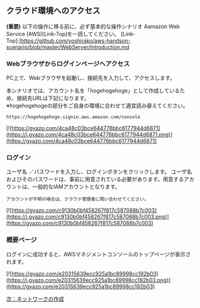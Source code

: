 ## クラウド環境へのアクセス


**(重要)** 以下の操作に移る前に、必ず基本的な操作シナリオ Aamazon Web Service (AWS)[Link-Top]を一読してください。
[Link-Top]:]https://github.com/yoshirako/aws-handson-scenario/blob/master/WebServer/Introduction.md

### Webブラウザからログインページへアクセス
PC上で、Webブラウザを起動し、接続先を入力して、アクセスします。

本シナリオでは、アカウント名を「hogehogehoge」として作成しているため、接続先URLは下記になります。  
※hogehogehogeの部分をご自身の環境に合わせて適宜読み替えてください。
```
https://hogehogehoge.signin.aws.amazon.com/console
```
[![https://gyazo.com/4ca48c03bce644776bbc6177944d6871](https://i.gyazo.com/4ca48c03bce644776bbc6177944d6871.png)](https://gyazo.com/4ca48c03bce644776bbc6177944d6871)

### ログイン
ユーザ名 ／パスワードを入力し、ログインボタンをクリックします。
ユーザ名およびそのパスワードは、事前に用意されている必要があります。用意するアカウントは、一般的なIAMアカウントとなります。

```
アカウントが不明の場合は、クラウド管理者に問い合わせてください。
```

[![https://gyazo.com/c9130b0bf458267f817c587088b7c003](https://i.gyazo.com/c9130b0bf458267f817c587088b7c003.png)](https://gyazo.com/c9130b0bf458267f817c587088b7c003)

### 概要ページ
ログインに成功すると、AWSマネジメントコンソールのトップページが表示されます。

[![https://gyazo.com/e20315639ecc925a1bc89998cc192b03](https://i.gyazo.com/e20315639ecc925a1bc89998cc192b03.png)](https://gyazo.com/e20315639ecc925a1bc89998cc192b03)

[次：ネットワークの作成](https://github.com/yoshirako/aws-handson-scenario/blob/master/WebServer/Scenario/02-create-network.md)
